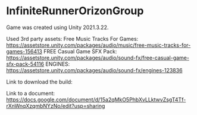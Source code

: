 # InfiniteRunnerOrizonGroup

Game was created using Unity 2021.3.22.

Used 3rd party assets:
Free Music Tracks For Games: 
https://assetstore.unity.com/packages/audio/music/free-music-tracks-for-games-156413
FREE Casual Game SFX Pack: 
https://assetstore.unity.com/packages/audio/sound-fx/free-casual-game-sfx-pack-54116
ENGINES: 
https://assetstore.unity.com/packages/audio/sound-fx/engines-123836

Link to download the build:

Link to a document: 
https://docs.google.com/document/d/15a2qMkO5PhbXvLLktwvZsgT4Tf-rXnWnqXzqmbNYzNo/edit?usp=sharing
